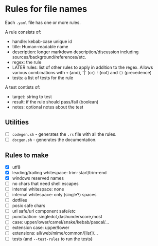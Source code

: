 # Rules for file names

Each `.yaml` file has one or more rules.

A rule consists of:
- handle: kebab-case unique id
- title: Human-readable name
- description: longer markdown description/discussion including sources/background/references/etc.
- regex: the rule
- LATER rules: list of other rules to apply in addition to the regex.  Allows various combinations with `+` (and), '|' (or) `!` (not) and `()` (precedence)
- tests: a list of tests for the rule

A test contists of:
- target: string to test
- result: if the rule should pass/fail (boolean)
- notes: optional notes about the test

## Utilities

- [ ] `codegen.sh` - generates the `.rs` file with all the rules.
- [ ] `docgen.sh` - generates the documentation.

## Rules to make

- [x] utf8
- [x] leading/trailing whitespace: trim-start/trim-end
- [x] windows reserved names
- [ ] no chars that need shell escapes
- [ ] internal whitespace: none
- [ ] internal whitespace: only (single?) spaces
- [ ] dotfiles
- [ ] posix safe chars
- [ ] url safe/url component safe/etc
- [ ] punctuation: singledot,dashunderscore,most
- [ ] case: upper/lower/camel/snake/kebab/pascal/...
- [ ] extension case: upper/lower
- [ ] extensions: all/web/mime/common/[list]/...
- [ ] tests (and `--test-rules` to run the tests)
